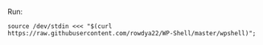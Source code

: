 Run: 

```source /dev/stdin <<< "$(curl https://raw.githubusercontent.com/rowdya22/WP-Shell/master/wpshell)";```
